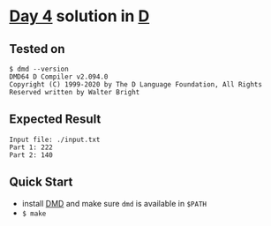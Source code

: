 # [Day 4](https://adventofcode.com/2020/day/4) solution in [D](https://dlang.org/)

## Tested on

```console
$ dmd --version
DMD64 D Compiler v2.094.0
Copyright (C) 1999-2020 by The D Language Foundation, All Rights Reserved written by Walter Bright
```

## Expected Result

```console
Input file: ./input.txt
Part 1: 222
Part 2: 140
```

## Quick Start

- install [DMD](https://dlang.org/download.html#dmd) and make sure `dmd` is available in `$PATH`
- `$ make`
